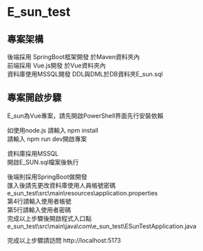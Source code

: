 # E_sun_test

## 專案架構
後端採用 SpringBoot框架開發 於Maven資料夾內  
前端採用 Vue.js開發 於Vue資料夾內  
資料庫使用MSSQL開發 DDL與DML於DB資料夾E_sun.sql  

## 專案開啟步驟
E_sun為Vue專案，請先開啟PowerShell界面先行安裝依賴  
  
如使用node.js 請輸入 npm install  
請輸入 npm run dev開啟專案  

資料庫採用MSSQL  
開啟E_SUN.sql檔案後執行  
  
後端則採用SpringBoot做開發  
匯入後請先更改資料庫使用人員帳號密碼  
e_sun_test\src\main\resources\application.properties  
第4行請輸入使用者帳號  
第5行請輸入使用者密碼  
完成以上步驟後開啟程式入口點  
e_sun_test\src\main\java\com\e_sun_test\ESunTestApplication.java  
  

完成以上步驟請訪問
<a>http://localhost:5173<a/>

